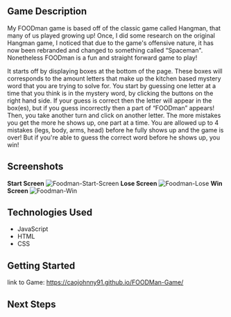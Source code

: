 ## Game Description
My FOODman game is based off of the classic game called Hangman, that many of us played growing up! Once, I did some research on the original Hangman game, I noticed that due to the game's offensive nature, it has now been rebranded and changed to something called “Spaceman". Nonetheless FOODman is a fun and straight forward game to play!

It starts off by displaying boxes at the bottom of the page. These boxes will corresponds to the amount letters that make up the kitchen based mystery word that you are trying to solve for. You start by guessing one letter at a time that you think is in the mystery word, by clicking the buttons on the right hand side. If your guess is correct then the letter will appear in the box(es), but if you guess incorrectly then a part of “FOODman” appears!
Then, you take another turn and click on another letter. The more mistakes you get the more he shows up, one part at a time. You are allowed up to 4 mistakes (legs, body, arms, head) before he fully shows up and the game is over! But if you're able to guess the correct word before he shows up, you win!

## Screenshots
**Start Screen**
![Foodman-Start-Screen](https://github.com/caojohnny91/FOODMan-Game/assets/168755794/edf121ac-70f5-4c52-9c36-410674e50531)
**Lose Screen**
![Foodman-Lose](https://github.com/caojohnny91/FOODMan-Game/assets/168755794/0fa2ae6e-f8f7-4cf1-ba98-a3e08344b5a7)
**Win Screen**
![Foodman-Win](https://github.com/caojohnny91/FOODMan-Game/assets/168755794/5f407e03-f69e-450d-b568-8d1a6529ea18)

## Technologies Used
* JavaScript
* HTML
* CSS

## Getting Started
link to Game: https://caojohnny91.github.io/FOODMan-Game/

## Next Steps
